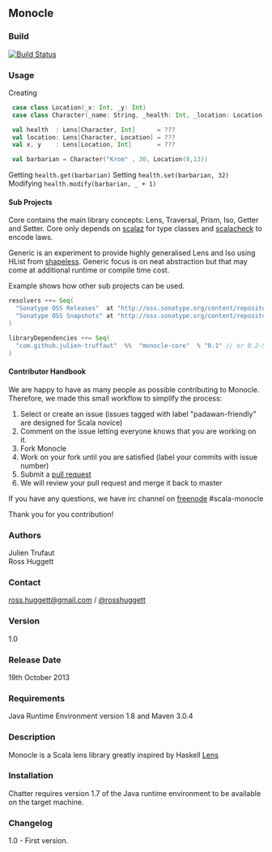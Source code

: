 ## Monocle
### Build
[![Build Status](https://api.travis-ci.org/julien-truffaut/Monocle.png?branch=master)](https://travis-ci.org/julien-truffaut/Monocle)
### Usage
Creating
 ```scala
  case class Location(_x: Int, _y: Int)
  case class Character(_name: String, _health: Int, _location: Location)

  val health  : Lens[Character, Int]      = ???
  val location: Lens[Character, Location] = ???
  val x, y    : Lens[Location, Int]       = ???

  val barbarian = Character("Krom" , 30, Location(8,13))
  ```
Getting
 `health.get(barbarian)`
Setting
 `health.set(barbarian, 32)`
Modifying
 `health.modify(barbarian, _ + 1)`
#### Sub Projects
Core contains the main library concepts: Lens, Traversal, Prism, Iso, Getter and Setter.
Core only depends on [scalaz](https://github.com/scalaz/scalaz) for type classes and [scalacheck](http://www.scalacheck.org/) to encode laws.

Generic is an experiment to provide highly generalised Lens and Iso using HList from [shapeless](https://github.com/milessabin/shapeless).
Generic focus is on neat abstraction but that may come at additional runtime or compile time cost.

Example shows how other sub projects can be used.

```scala
resolvers ++= Seq(
  "Sonatype OSS Releases"  at "http://oss.sonatype.org/content/repositories/releases/",
  "Sonatype OSS Snapshots" at "http://oss.sonatype.org/content/repositories/snapshots/"
)

libraryDependencies ++= Seq(
  "com.github.julien-truffaut"  %%  "monocle-core"  % "0.1" // or 0.2-SNAPSHOT
)
```
#### Contributor Handbook
We are happy to have as many people as possible contributing to Monocle.
Therefore, we made this small workflow to simplify the process:

1.   Select or create an issue (issues tagged with label "padawan-friendly" are designed for Scala novice)
2.   Comment on the issue letting everyone knows that you are working on it.
3.   Fork Monocle
4.   Work on your fork until you are satisfied (label your commits with issue number)
5.   Submit a [pull request](https://help.github.com/articles/using-pull-requests)
6.   We will review your pull request and merge it back to master

If you have any questions, we have irc channel on [freenode](http://webchat.freenode.net/) #scala-monocle

Thank you for you contribution!
### Authors
Julien Trufaut<br>
Ross Huggett<br>
### Contact
ross.huggett@gmail.com / [@rosshuggett](http://twitter.com/rosshuggett "@rosshuggett") </a><br>
### Version
1.0<br>
### Release Date
19th October 2013<br>
### Requirements
Java Runtime Environment version 1.8 and Maven 3.0.4<br>
### Description
Monocle is a Scala lens library greatly inspired by Haskell [Lens](https://github.com/ekmett/lens)
### Installation
Chatter requires version 1.7 of the Java runtime environment to be available on the target machine.<br>
### Changelog
1.0 - First version.<br>